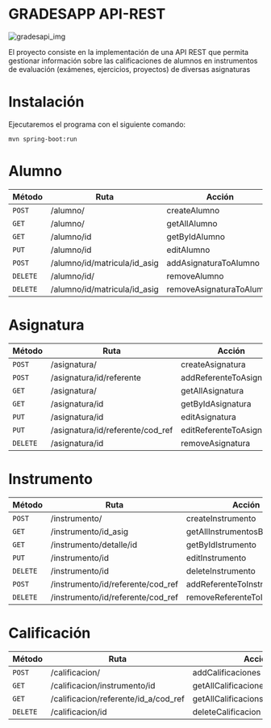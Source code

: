 # GRADESAPP API-REST
![gradesapi_img](https://github.com/SebastianMillan/Project-GRADESAPI/assets/114216417/7536c52d-d817-43e8-8c6c-5eb32e005702)

El proyecto consiste en la implementación de una API REST que permita gestionar información sobre las calificaciones de alumnos en instrumentos de evaluación (exámenes, ejercicios, proyectos) de diversas asignaturas

# Instalación
Ejecutaremos el programa con el siguiente comando:
```shell
mvn spring-boot:run
```

# Alumno

| Método     | Ruta                               | Acción                                                  |
|------------|-----------------------------------|---------------------------------------------------------|
| `POST`     | /alumno/                        | createAlumno |
| `GET`     | /alumno/                        | getAllAlumno |
| `GET`     | /alumno/id                        | getByIdAlumno |
| `PUT`     | /alumno/id                       | editAlumno |
| `POST`     | /alumno/id/matricula/id_asig                        | addAsignaturaToAlumno |
| `DELETE`     | /alumno/id/                       | removeAlumno |
| `DELETE`     | /alumno/id/matricula/id_asig                        | removeAsignaturaToAlumno |


# Asignatura

| Método     | Ruta                               | Acción                                                  |
|------------|-----------------------------------|---------------------------------------------------------|
| `POST`     | /asignatura/                        | createAsignatura |
| `POST`     | /asignatura/id/referente                        | addReferenteToAsignatura |
| `GET`     | /asignatura/                      | getAllAsignatura |
| `GET`     | /asignatura/id                       | getByIdAsignatura |
| `PUT`     | /asignatura/id                        | editAsignatura |
| `PUT`     | /asignatura/id/referente/cod_ref                     | editReferenteToAsignatura |
| `DELETE`     | /asignatura/id                        | removeAsignatura |

# Instrumento

| Método     | Ruta                               | Acción                                                  |
|------------|-----------------------------------|---------------------------------------------------------|
| `POST`     | /instrumento/                        | createInstrumento |
| `GET`     | /instrumento/id_asig                        | getAllInstrumentosByAsig |
| `GET`     | /instrumento/detalle/id                     | getByIdIstrumento |
| `PUT`     | /instrumento/id                       | editInstrumento |
| `DELETE`     | /instrumento/id                       | deleteInstrumento |
| `POST`     | /instrumento/id/referente/cod_ref                   | addReferenteToInstrumento |
| `DELETE`     | /instrumento/id/referente/cod_ref                        | removeReferenteToInstrumento |

# Calificación

| Método     | Ruta                               | Acción                                                  |
|------------|-----------------------------------|---------------------------------------------------------|
| `POST`     | /calificacion/                        | addCalificaciones |
| `GET`     | /calificacion/instrumento/id                        | getAllCalificacionesToInstrumento |
| `GET`     | /calificacion/referente/id_a/cod_ref                        | getAllCalificacionsToAlumno |
| `DELETE`     | /calificacion/id                       | deleteCalificacion |

